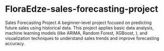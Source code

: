 # FloraEdze-sales-forecasting-project
Sales Forecasting Project A beginner-level project focused on predicting future sales using historical data. This project applies basic data analysis, machine learning models (like ARIMA, Random Forest, XGBoost, ), and visualization techniques to understand sales trends and improve forecasting accuracy.
